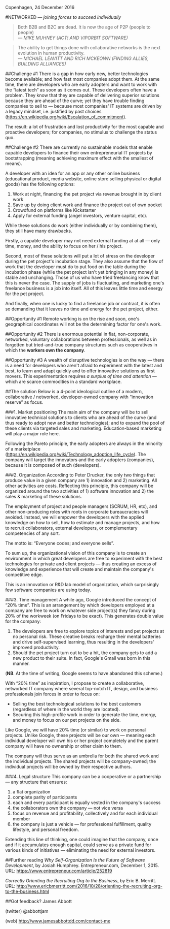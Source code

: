 Copenhagen, 24 December 2016

#NETWORKED
*— joining forces to succeed individually*

<blockquote>
    Both B2B and B2C are dead. It is now the age of P2P (people to people)
    <br />
    <footer><cite>— <em>MIKE MUHNEY (ACT! AND VIPORBIT SOFTWARE)</em></cite></footer>
</blockquote>

<blockquote>
    The ability to get things done with collaborative networks is the next evolution in human productivity.
    <br />
    <footer><cite>— <em>MICHAEL LEAVITT AND RICH MCKEOWN (FINDING ALLIES, BUILDING ALLIANCES)</em></cite></footer>
</blockquote>

##Challenge #1
There is a gap in how early new, better technologies become available; and how fast most companies adopt them. At the same time, there are developers who are early adopters and want to work with the “latest tech” as soon as it comes out. These developers often have a problem. They know that they are capable of delivering superior solutions because they are ahead of the curve; yet they have trouble finding companies to sell to — because most companies' IT systems are driven by a legacy mindset, i.e. justified by past choices (https://en.wikipedia.org/wiki/Escalation_of_commitment).

The result: a lot of frustration and lost productivity for the most capable and proactive developers; for companies, no stimulus to challenge the status quo.

##Challenge #2
There are currently no sustainable models that enable capable developers to finance their own entrepreneurial IT projects by bootstrapping (meaning achieving maximum effect with the smallest of means). 

A developer with an idea for an app or any other online business (educational product, media website, online store selling physical or digital goods) has the following options:

1. Work at night, financing the pet project via revenue brought in by client work
2. Save up by doing client work and finance the project out of own pocket
3. Crowdfund on platforms like Kickstarter
4. Apply for external funding (angel investors, venture capital, etc).

While these solutions do work (either individually or by combining them), they still have many drawbacks. 

Firstly, a capable developer may not need external funding at at all — only time, money, and the ability to focus on her / his project. 

Second, most of these solutions will put a lot of stress on the developer during the pet project's incubation stage. They also assume that the flow of work that the developer must do to put food on the table during the incubation phase (while the pet project isn't yet bringing in any money) is stable and unchanging. Those of us who have tried freelancing know that this is never the case. The supply of jobs is fluctuating, and marketing one's freelance business is a job into itself. All of this leaves little time and energy for the pet project. 

And finally, when one is lucky to find a freelance job or contract, it is often so demanding that it leaves no time and energy for the pet project, either.

##Opportunity #1
Remote working is on the rise and soon, one's geographical coordinates will not be the determining factor for one's work.

##Opportunity #2
There is enormous potential in flat, non-corporate, networked, voluntary collaborations between professionals, as well as in forgotten but tried-and-true company structures such as cooperatives in which the **workers own the company**.

##Opportunity #3
A wealth of disruptive technologies is on the way — there is a need for developers who aren't afraid to experiment with the latest and best, to learn and adapt quickly and to offer innovative solutions as first movers. This experimentation requires *a surplus of time and attention* — which are scarce commodities in a standard workplace.

##The solution
Below is a 4-point ideological outline of a modern, collaborative / networked, developer-owned company with “innovation reserve” as focus.

###1. Market positioning
The main aim of the company will be to sell innovative technical solutions to clients who are ahead of the curve (and thus ready to adopt new and better technologies); and to expand the pool of these clients via targeted sales and marketing. Education-based marketing will play a major role here.

Following the Pareto principle, the early adopters are always in the minority of a marketplace (https://en.wikipedia.org/wiki/Technology_adoption_life_cycle). The company will target the innovators and the early adopters (companies), because it is composed of such (developers).

###2. Organization
According to Peter Drucker, the only two things that produce value in a given company are 1) innovation and 2) marketing. All other activities are costs. Reflecting this principle, this company will be organized around the two activities of 1) software innovation and 2) the sales & marketing of these solutions. 

The employment of project and people managers (SCRUM, HR, etc), and other non-producing roles with roots in corporate bureaucracies will avoided. Instead, we will empower the developers with the applied knowledge on how to sell, how to estimate and manage projects, and how to recruit collaborators, external developers, or complementary competencies of any sort. 

The motto is: “Everyone codes; and everyone sells”.

To sum up, the organizational vision of this company is to create an environment in which great developers are free to experiment with the best technologies for private and client projects — thus creating an excess of knowledge and experience that will create and maintain the company's competitive edge. 

This is an innovation or R&D lab model of organization, which surprisingly few software companies are using today.

###3. Time management
A while ago, Google introduced the concept of “20% time”. This is an arrangement by which developers employed at a company are free to work on whatever side project(s) they fancy during 20% of the workweek (on Fridays to be exact). This generates double value for the company: 

1. The developers are free to explore topics of interests and pet projects at no personal risk. These creative breaks recharge their mental batteries and drive self-supervised learning, thus resulting in the developers' improved productivity.
2. Should the pet project turn out to be a hit, the company gets to add a new product to their suite. In fact, Google's Gmail was born in this manner. 

(**NB**. At the time of writing, Google seems to have abandoned this scheme.)

With “20% time” as inspiration, I propose to create a collaborative, networked IT company where several top-notch IT, design, and business professionals join forces in order to focus on: 

* Selling the best technological solutions to the best customers (regardless of where in the world they are located).
* Securing this high-profile work in order to generate the time, energy, and money to focus on our pet projects on the side.

Like Google, we will have 20% time (or similar) to work on personal projects. Unlike Google, these projects will be our own — meaning each individual developer will own his or her project completely and the parent company will have no ownership or other claim to them. 

The company will thus serve as an umbrella for both the shared work and the individual projects. The shared projects will be company-owned; the individual projects will be owned by their respective authors.

###4. Legal structure
This company can be a cooperative or a partnership — any structure that ensures: 

1. a flat organization 
2. complete parity of participants
3. each and every participant is equally vested in the company's success
4. the collaborators own the company — not vice versa
5. focus on revenue and profitability, collectively and for each individual member
6. the company is just a vehicle — for professional fulfillment, quality lifestyle, and personal freedom.

Extending this line of thinking, one could imagine that the company, once and if it accumulates enough capital, could serve as a private fund for various kinds of initiatives — eliminating the need for external investors.

##Further reading
*Why Self-Organization Is the Future of Software Development*, by Josiah Humphrey. Entrepreneur.com, December 1, 2015. URL: https://www.entrepreneur.com/article/252819

*Correctly Orienting the Recruiting Org to the Business*, by Eric B. Merritt. URL: http://www.ericbmerritt.com/2016/10/28/orienting-the-recruiting-org-to-the-business.html

##Got feedback?
James Abbott

(twitter) @abbottjam

(web) http://www.jamesabbottdd.com/contact-me
